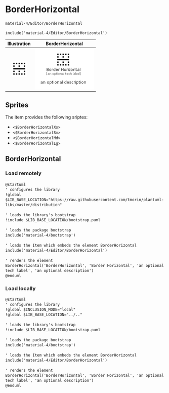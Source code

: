 # BorderHorizontal


```text
material-4/Editor/BorderHorizontal
```

```text
include('material-4/Editor/BorderHorizontal')
```



| Illustration | BorderHorizontal |
| :---: | :---: |
| ![illustration for Illustration](../../material-4/Editor/BorderHorizontal.png) | ![illustration for BorderHorizontal](../../material-4/Editor/BorderHorizontal.Local.png) |



## Sprites
The item provides the following sriptes:

- `<$BorderHorizontalXs>`
- `<$BorderHorizontalSm>`
- `<$BorderHorizontalMd>`
- `<$BorderHorizontalLg>`





## BorderHorizontal

### Load remotely
```plantuml
@startuml
' configures the library
!global $LIB_BASE_LOCATION="https://raw.githubusercontent.com/tmorin/plantuml-libs/master/distribution"

' loads the library's bootstrap
!include $LIB_BASE_LOCATION/bootstrap.puml

' loads the package bootstrap
include('material-4/bootstrap')

' loads the Item which embeds the element BorderHorizontal
include('material-4/Editor/BorderHorizontal')

' renders the element
BorderHorizontal('BorderHorizontal', 'Border Horizontal', 'an optional tech label', 'an optional description')
@enduml
```

### Load locally
```plantuml
@startuml
' configures the library
!global $INCLUSION_MODE="local"
!global $LIB_BASE_LOCATION="../.."

' loads the library's bootstrap
!include $LIB_BASE_LOCATION/bootstrap.puml

' loads the package bootstrap
include('material-4/bootstrap')

' loads the Item which embeds the element BorderHorizontal
include('material-4/Editor/BorderHorizontal')

' renders the element
BorderHorizontal('BorderHorizontal', 'Border Horizontal', 'an optional tech label', 'an optional description')
@enduml
```


